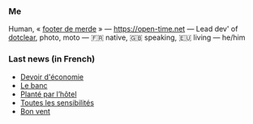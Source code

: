 ### Me

Human, « [footer de merde](https://open-time.net/post/2013/07/17/La-veritable-histoire-du-Footer-de-merde-) » — https://open-time.net — Lead dev' of [dotclear](https://git.dotclear.org/dev/dotclear), photo, moto — 🇫🇷 native, 🇬🇧 speaking, 🇪🇺 living — he/him

### Last news (in French)

<!-- BLOG-POST-LIST:START -->
- [Devoir d&#39;économie](https://open-time.net/post/2022/05/31/Devoir-d-economie)
- [Le banc](https://open-time.net/post/2022/05/30/Le-banc)
- [Planté par l’hôtel](https://open-time.net/post/2022/05/29/Plante)
- [Toutes les sensibilités](https://open-time.net/post/2022/05/28/Toutes-les-sensibilites)
- [Bon vent](https://open-time.net/post/2022/05/27/Bon-vent)
<!-- BLOG-POST-LIST:END -->

